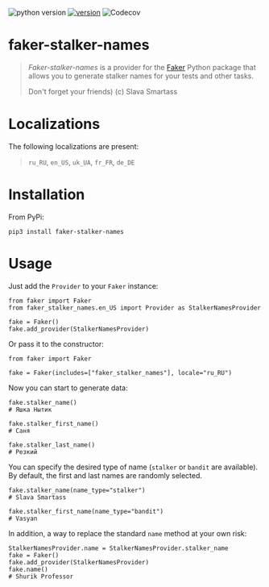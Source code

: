 ![python version](https://img.shields.io/pypi/pyversions/faker-stalker-names?style=for-the-badge) 
[![version](https://img.shields.io/pypi/v/faker-stalker-names?style=for-the-badge)](https://pypi.org/project/faker-stalker-names/)
![Codecov](https://img.shields.io/codecov/c/github/booqoffsky/faker-stalker-names?style=for-the-badge&token=1W6WD47RFU)

# faker-stalker-names
>_Faker-stalker-names_ is a provider for the [Faker](https://github.com/joke2k/faker) Python package that allows you
>to generate stalker names for your tests and other tasks. 
>
>Don't forget your friends) (с) Slava Smartass

# Localizations
The following localizations are present:
>`ru_RU`, `en_US`, `uk_UA`, `fr_FR`, `de_DE`

# Installation
From PyPi:

`pip3 install faker-stalker-names`

# Usage
Just add the `Provider` to your `Faker` instance:

```
from faker import Faker
from faker_stalker_names.en_US import Provider as StalkerNamesProvider

fake = Faker()
fake.add_provider(StalkerNamesProvider)
```
Or pass it to the constructor:
```
from faker import Faker

fake = Faker(includes=["faker_stalker_names"], locale="ru_RU")
```
Now you can start to generate data:
```
fake.stalker_name()
# Яшка Нытик

fake.stalker_first_name()
# Саня

fake.stalker_last_name()
# Резкий
```

You can specify the desired type of name (`stalker` or `bandit` are available). 
By default, the first and last names are randomly selected.
```
fake.stalker_name(name_type="stalker")
# Slava Smartass

fake.stalker_first_name(name_type="bandit")
# Vasyan
```

In addition, a way to replace the standard `name` method at your own risk:
```
StalkerNamesProvider.name = StalkerNamesProvider.stalker_name
fake = Faker()
fake.add_provider(StalkerNamesProvider)
fake.name()
# Shurik Professor
```
